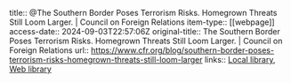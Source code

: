 title:: @The Southern Border Poses Terrorism Risks. Homegrown Threats Still Loom Larger. | Council on Foreign Relations
item-type:: [[webpage]]
access-date:: 2024-09-03T22:57:06Z
original-title:: The Southern Border Poses Terrorism Risks. Homegrown Threats Still Loom Larger. | Council on Foreign Relations
url:: https://www.cfr.org/blog/southern-border-poses-terrorism-risks-homegrown-threats-still-loom-larger
links:: [Local library](zotero://select/library/items/7SVCRQI2), [Web library](https://www.zotero.org/users/14926906/items/7SVCRQI2)
